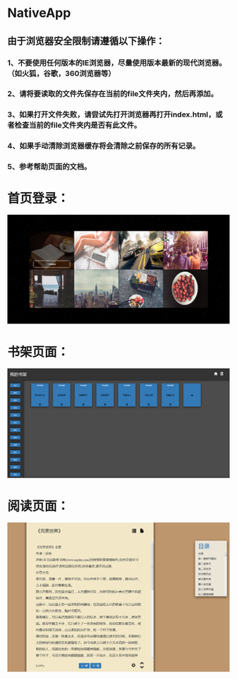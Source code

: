 ﻿# NativeApp

## 由于浏览器安全限制请遵循以下操作：<br>     
### 1、不要使用任何版本的IE浏览器，尽量使用版本最新的现代浏览器。（如火狐，谷歌，360浏览器等）<br> 
### 2、请将要读取的文件先保存在当前的file文件夹内，然后再添加。<br>
### 3、如果打开文件失败，请尝试先打开浏览器再打开index.html，或者检查当前的file文件夹内是否有此文件。<br>
### 4、如果手动清除浏览器缓存将会清除之前保存的所有记录。<br>
### 5、参考帮助页面的文档。<br>

# 首页登录：
![image](https://github.com/Allurx/NativeApp/raw/master/screenshots/1.png)

# 书架页面：
![image](https://github.com/Allurx/NativeApp/raw/master/screenshots/2.png)

# 阅读页面：
![image](https://github.com/Allurx/NativeApp/raw/master/screenshots/3.png)